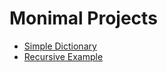# Monimal Projects
- [Simple Dictionary](php/simple-dictionary/README.md)
- [Recursive Example](javascript/temp/recursive-01.html)
